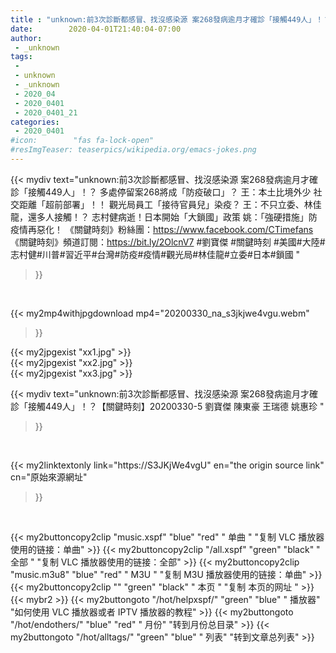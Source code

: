 ```yaml
---
title : "unknown:前3次診斷都感冒、找沒感染源 案268發病逾月才確診「接觸449人」！？【關鍵時刻】20200330-5 劉寶傑 陳東豪 王瑞德 姚惠珍 "
date:        2020-04-01T21:40:04-07:00
author:
 - _unknown
tags:
 - 
 - unknown
 - _unknown
 - 2020_04
 - 2020_0401
 - 2020_0401_21
categories:
 - 2020_0401
#icon:        "fas fa-lock-open"
#resImgTeaser: teaserpics/wikipedia.org/emacs-jokes.png
---
```







{{< mydiv text="unknown:前3次診斷都感冒、找沒感染源 案268發病逾月才確診「接觸449人」！？ 多處停留案268將成「防疫破口」？ 王：本土比境外少 社交距離「超前部署」！！ 觀光局員工「接待官員兒」染疫？ 王：不只立委、林佳龍，還多人接觸！？ 志村健病逝！日本開始「大鎖國」政策 姚：「強硬措施」防疫情再惡化！  《關鍵時刻》粉絲團：https://www.facebook.com/CTimefans 《關鍵時刻》頻道訂閱：https://bit.ly/2OlcnV7  #劉寶傑 #關鍵時刻 #美國#大陸#志村健#川普#習近平#台灣#防疫#疫情#觀光局#林佳龍#立委#日本#鎖國 "
>}}
<br>


{{< my2mp4withjpgdownload mp4="20200330_na_s3jkjwe4vgu.webm"
>}}

{{< my2jpgexist "xx1.jpg" >}}<br>
{{< my2jpgexist "xx2.jpg" >}}<br>
{{< my2jpgexist "xx3.jpg" >}}<br>



{{< mydiv text="unknown:前3次診斷都感冒、找沒感染源 案268發病逾月才確診「接觸449人」！？【關鍵時刻】20200330-5 劉寶傑 陳東豪 王瑞德 姚惠珍 "
>}}
<br>

{{< my2linktextonly link="https://S3JKjWe4vgU"
en="the origin source link" cn="原始來源網址"
>}}


<br>


{{< my2buttoncopy2clip "music.xspf"        "blue"   "red"    " 单曲 "  "复制 VLC 播放器使用的链接：单曲" >}} {{< my2buttoncopy2clip "/all.xspf"         "green"  "black"  " 全部 "  "复制 VLC 播放器使用的链接：全部" >}} {{< my2buttoncopy2clip "music.m3u8"        "blue"   "red"    " M3U  "    "复制 M3U 播放器使用的链接：单曲" >}} {{< my2buttoncopy2clip ""                  "green"  "black"  " 本页 "    "复制 本页的网址 " >}} {{< mybr2 >}} {{< my2buttongoto      "/hot/helpxspf/"    "green"  "blue"   " 播放器" "如何使用 VLC 播放器或者 IPTV 播放器的教程" >}} {{< my2buttongoto      "/hot/endothers/"   "blue"   "red"    " 月份"   "转到月份总目录" >}} {{< my2buttongoto      "/hot/alltags/"     "green"  "blue"   " 列表"   "转到文章总列表" >}} 
